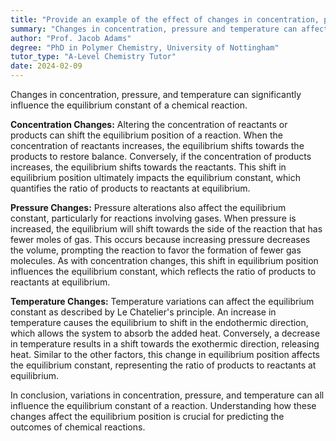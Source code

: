 ```yaml
---
title: "Provide an example of the effect of changes in concentration, pressure and temperature on the equilibrium constant"
summary: "Changes in concentration, pressure and temperature can affect the equilibrium constant of a reaction."
author: "Prof. Jacob Adams"
degree: "PhD in Polymer Chemistry, University of Nottingham"
tutor_type: "A-Level Chemistry Tutor"
date: 2024-02-09
---
```


Changes in concentration, pressure, and temperature can significantly influence the equilibrium constant of a chemical reaction.

**Concentration Changes:**
Altering the concentration of reactants or products can shift the equilibrium position of a reaction. When the concentration of reactants increases, the equilibrium shifts towards the products to restore balance. Conversely, if the concentration of products increases, the equilibrium shifts towards the reactants. This shift in equilibrium position ultimately impacts the equilibrium constant, which quantifies the ratio of products to reactants at equilibrium.

**Pressure Changes:**
Pressure alterations also affect the equilibrium constant, particularly for reactions involving gases. When pressure is increased, the equilibrium will shift towards the side of the reaction that has fewer moles of gas. This occurs because increasing pressure decreases the volume, prompting the reaction to favor the formation of fewer gas molecules. As with concentration changes, this shift in equilibrium position influences the equilibrium constant, which reflects the ratio of products to reactants at equilibrium.

**Temperature Changes:**
Temperature variations can affect the equilibrium constant as described by Le Chatelier's principle. An increase in temperature causes the equilibrium to shift in the endothermic direction, which allows the system to absorb the added heat. Conversely, a decrease in temperature results in a shift towards the exothermic direction, releasing heat. Similar to the other factors, this change in equilibrium position affects the equilibrium constant, representing the ratio of products to reactants at equilibrium.

In conclusion, variations in concentration, pressure, and temperature can all influence the equilibrium constant of a reaction. Understanding how these changes affect the equilibrium position is crucial for predicting the outcomes of chemical reactions.
    